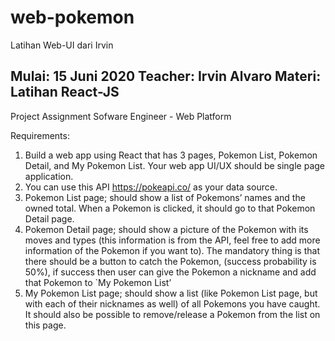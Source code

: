 # web-pokemon
Latihan Web-UI dari Irvin

Mulai: 15 Juni 2020
Teacher: Irvin Alvaro
Materi: Latihan React-JS
---

Project Assignment
Sofware Engineer - Web Platform

Requirements:
1.	Build a web app using React that has 3 pages, Pokemon List, Pokemon Detail, and My Pokemon List. Your web app UI/UX should be single page application.
2.	You can use this API https://pokeapi.co/ as your data source.
3.	Pokemon List page; should show a list of Pokemons’ names and the owned total. When a Pokemon is clicked, it should go to that Pokemon Detail page.
4.	Pokemon Detail page; should show a picture of the Pokemon with its moves and types (this information is from the API, feel free to add more information of the Pokemon if you want to). The mandatory thing is that there should be a button to catch the Pokemon, (success probability is 50%), if success then user can give the Pokemon a nickname and add that Pokemon to `My Pokemon List’
5.	My Pokemon List page; should show a list (like Pokemon List page, but with each of their nicknames as well) of all Pokemons you have caught. It should also be possible to remove/release a Pokemon from the list on this page.

